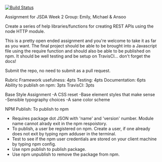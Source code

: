 [![Build Status](https://travis-ci.org/emlandi/create_a_framework.svg?branch=master)](https://travis-ci.org/emlandi/create_a_framework)

Assignment for JSDA Week 2
Group: Emily, Michael & Ansoo

Create a series of help libraries/functions for creating REST APIs using the node HTTP module.

This is a pretty open ended assignment and you're welcome to take it as far as you want. The final project should be able to be brought into a Javascript file using the require function and should also be able to be published on npm. It should be well testing and be setup on TravisCI...  don't forget the docs!

Submit the repo, no need to submit as a pull request.

Rubric
Framework usefulness: 4pts
Testing: 4pts
Documentation: 6pts
Ability to publish on npm: 3pts
TravisCI: 3pts

Base Style Assignment
-A CSS reset
-Base element styles that make sense
-Sensible typography choices
-A sane color scheme

NPM Publish: To publish to npm
- Requires package dot JSON with 'name' and 'version' number. Module name cannot alrady exit in the npm respoistory.
- To publish, a user be registered on npm. Create a user, if one already does not exit by typing npm adduser in the terminal.
- Test to see if the npm user credentials are stored on your client machine by typing npm config.
- Use npm publish to publish package.
- Use npm unpublish to remove the package from npm.
